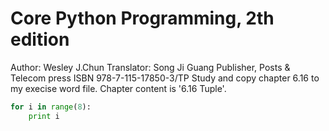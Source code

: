 # Core Python Programming, 2th edition

Author: Wesley J.Chun
Translator: Song Ji Guang
Publisher, Posts & Telecom press
ISBN 978-7-115-17850-3/TP
Study and copy chapter 6.16 to my execise word file.
Chapter content is '6.16 Tuple'.

```python
for i in range(8):
    print i
```
